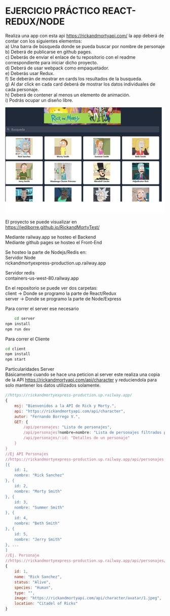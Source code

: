 # EJERCICIO PRÁCTICO REACT-REDUX/NODE

Realiza una app con esta api https://rickandmortyapi.com/ la app deberá de contar con los siguientes elementos:  
a) Una barra de búsqueda donde se pueda buscar por nombre de personaje  
b) Deberá de publicarse en github pages.  
c) Deberás de enviar el enlace de tu repositorio con el readme correspondiente para iniciar dicho proyecto.  
d) Deberá de usar webpack como empaquetador.  
e) Deberás usar Redux.  
f) Se deberán de mostrar en cards los resultados de la busqueda.  
g) Al dar click en cada card deberá de mostrar los datos individuales de cada personaje.  
h) Deberá de contener al menos un elemento de animación.  
i) Podrás ocupar un diseño libre.  

![Rick y Morty en React](img/captura1.jpg?raw=true "Rick y Morty en React")  

El proyecto se puede visualizar en  
https://jediborre.github.io/RickandMortyTest/  

Mediante railway.app se hosteo el Backend  
Mediante github pages se hosteo el Front-End  

Se hosteo la parte de Nodejs/Redis en:  
Servidor Node  
rickandmortyexpress-production.up.railway.app  

Servidor redis  
containers-us-west-80.railway.app  

En el repositorio se puede ver dos carpetas:  
client -> Donde se programo la parte de React/Redux  
server -> Donde se programo la parte de Node/Express

Para correr el server ese necesario
```bash
    cd server
npm install
npm run dev
```

Para correr el Cliente
```bash
cd client
npm install
npm start
```  

Particularidades Server  
Básicamente cuando se hace una peticion al server este realiza una copia de la API https://rickandmortyapi.com/api/character
y reduciendola para solo mantener los datos utilizados solamente.
```javascript
//https://rickandmortyexpress-production.up.railway.app/
{
    msj: "Bienvenidos a la API de Rick y Morty.",
    api: "https://rickandmortyapi.com/api/character",
    autor: "Fernando Borrego V.",
    GET: {
        /api/personajes: "Lista de personajes",
        /api/personajes?nombre=nombre: "Lista de personajes filtrados por nombre.",
        /api/personajes/:id: "Detalles de un personaje"
    }
}
//Ej API Personajes
//https://rickandmortyexpress-production.up.railway.app/api/personajes
[{
    id: 1,
    nombre: "Rick Sanchez"
}, {
    id: 2,
    nombre: "Morty Smith"
}, {
    id: 3,
    nombre: "Summer Smith"
}, {
    id: 4,
    nombre: "Beth Smith"
}, {
    id: 5,
    nombre: "Jerry Smith"
}, ...
]
//Ej. Personaje
//https://rickandmortyexpress-production.up.railway.app/api/personajes/1
{
    id: 1,
    name: "Rick Sanchez",
    status: "Alive",
    species: "Human",
    type: "",
    image: "https://rickandmortyapi.com/api/character/avatar/1.jpeg",
    location: "Citadel of Ricks"
}
```


